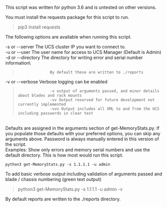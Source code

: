 This script was written for python 3.6 and is untested on other versions. 

You must install the requests package for this script to run.
>    pip3 install requests

The following options are available when running this script.

-s or --server      The UCS cluster IP you want to connect to.\
-u or --user        The user name for access to UCS Manager (Default is Admin)\
-d or --directory   The directory for writing error and serial number information\
>                   By default these are written to ./reports
-v or --verbose     Verbose logging can be enabled
>                   -v output of arguments passed, and minor details about blades and rack mounts
>                   -vv Output reserved for future development not currently implemented
>                   -vvv Output includes all XML to and from the UCS including passwords in clear text
\
Defaults are assigned in the arguments section of get-MemoryStats.py. If you populate those defaults with your preferred options, you can skip any arguments above. Password is always manually entered in this version of the script.
\
Examples:
Show only errors and memory serial numbers and use the default directory. This is how most would run this script.

    python3 get-MemoryStats.py -s 1.1.1.1 -u admin

To add basic verbose output including validation of arguments passed and blade / chassis numbering (green text output)
>    python3 get-MemoryStats.py -s 1.1.1.1 -u admin -v 
    

By default reports are written to the ./reports directory. 

